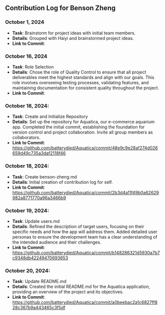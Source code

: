 ## Contribution Log for Benson Zheng

### October 1, 2024
- **Task**: Brainstorm for project ideas with initial team members.
- **Details**: Grouped with Haiyi and brainstormed project ideas. 
- **Link to Commit**: 
  
### October 16, 2024
- **Task**: Role Selection
- **Details**: Chose the role of Quality Control to ensure that all project deliverables meet the highest standards and align with our goals. This role involves overseeing testing processes, validating features, and maintaining documentation for consistent quality throughout the project.
- **Link to Commit**:

### October 18, 2024:
- **Task**: Create and Initialize Repository
- **Details**: Set up the repository for Aquatica, our e-commerce aquarium app. Completed the initial commit, establishing the foundation for version control and project collaboration. Invite all group members as collaborators.
- **Link to Commit**: https://github.com/batterydied/Aquatica/commit/48e9c9e28af274d026659d49c735a3daf2118f46
  
### October 18, 2024:
- **Task**: Create benson-zheng.md
- **Details**: Initial creation of contribution log for self.
- **Link to Commit**: https://github.com/batterydied/Aquatica/commit/2b3d4a11f49b0a62629982a8771770a96a3466b9

### October 19, 2024:
- **Task**: Update users.md
- **Details**: Refined the description of target users, focusing on their specific needs and how the app will address them. Added detailed user personas to ensure the development team has a clear understanding of the intended audience and their challenges.
- **Link to Commit**: https://github.com/batterydied/Aquatica/commit/b148286321d5930a7b7c9348db42249470693653

### October 20, 2024:
- **Task**: Update README.md
- **Details**: Created the initial README.md for the Aquatica application, providing an overview of the project and its objectives.
- **Link to Commit**: https://github.com/batterydied/Aquatica/commit/a0beebac2a1c6827ff828c367b9a443465c3f5df

